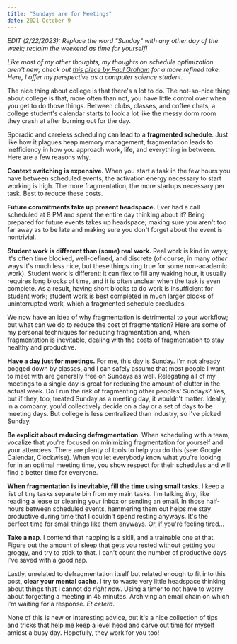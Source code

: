```yaml
---
title: "Sundays are for Meetings"
date: 2021 October 9
---
```


_EDIT (2/22/2023): Replace the word "Sunday" with any other day of the week; reclaim the weekend as time for yourself!_

_Like most of my other thoughts, my thoughts on schedule optimization aren't new; check out [this piece by Paul Graham](http://www.paulgraham.com/makersschedule.html) for a more refined take. Here, I offer my perspective as a computer science student._

The nice thing about college is that there's a lot to do. The not-so-nice thing about college is that, more often than not, you have little control over when you get to do those things. Between clubs, classes, and coffee chats, a college student's calendar starts to look a lot like the messy dorm room they crash at after burning out for the day.

Sporadic and careless scheduling can lead to a **fragmented schedule**. Just like how it plagues heap memory management, fragmentation leads to inefficiency in how you approach work, life, and everything in between. Here are a few reasons why.

**Context switching is expensive.** When you start a task in the few hours you have between scheduled events, the activation energy necessary to start working is high. The more fragmentation, the more startups necessary per task. Best to reduce these costs.

**Future commitments take up present headspace.** Ever had a call scheduled at 8 PM and spent the entire day thinking about it? Being prepared for future events takes up headspace; making sure you aren't too far away as to be late and making sure you don't forget about the event is nontrivial.

**Student work is different than (some) real work.** Real work is kind in ways; it's often time blocked, well-defined, and discrete (of course, in many _other_ ways it's much less nice, but these things ring true for some non-academic work). Student work is different: it can flex to fill any waking hour, it usually requires long blocks of time, and it is often unclear when the task is even complete. As a result, having short blocks to do work is insufficient for student work; student work is best completed in much larger blocks of uninterrupted work, which a fragmented schedule precludes.

We now have an idea of why fragmentation is detrimental to your workflow; but what can we do to reduce the cost of fragmentation? Here are some of my personal techniques for reducing fragmentation and, when fragmentation is inevitable, dealing with the costs of fragmentation to stay healthy and productive.

**Have a day just for meetings.** For me, this day is Sunday. I'm not already bogged down by classes, and I can safely assume that most people I want to meet with are generally free on Sundays as well. Relegating all of my meetings to a single day is great for reducing the amount of clutter in the actual week. Do I run the risk of fragmenting other peoples' Sundays? Yes, but if they, too, treated Sunday as a meeting day, it wouldn't matter. Ideally, in a company, you'd collectively decide on a day or a set of days to be meeting days. But college is less centralized than industry, so I've picked Sunday.

**Be explicit about reducing defragmentation**. When scheduling with a team, vocalize that you're focused on minimizing fragmentation for yourself and your attendees. There are plenty of tools to help you do this (see: Google Calendar, Clockwise). When you let everybody know what you're looking for in an optimal meeting time, you show respect for their schedules and will find a better time for everyone.

**When fragmentation is inevitable, fill the time using small tasks**. I keep a list of tiny tasks separate bin from my main tasks. I'm talking _tiny_, like reading a lease or cleaning your inbox or sending an email. In those half-hours between scheduled events, hammering them out helps me stay productive during time that I couldn't spend resting anyways. It's the perfect time for small things like them anyways. Or, if you're feeling tired...

**Take a nap**. I contend that napping is a skill, and a trainable one at that. Figure out the amount of sleep that gets you rested without getting you groggy, and try to stick to that. I can't count the number of productive days I've saved with a good nap.

Lastly, unrelated to defragmentation itself but related enough to fit into this post, **clear your mental cache**. I try to waste very little headspace thinking about things that I cannot do _right now_. Using a timer to not have to worry about forgetting a meeting in 45 minutes. Archiving an email chain on which I'm waiting for a response. _Et cetera_.

None of this is new or interesting advice, but it's a nice collection of tips and tricks that help me keep a level head and carve out time for myself amidst a busy day. Hopefully, they work for you too!
